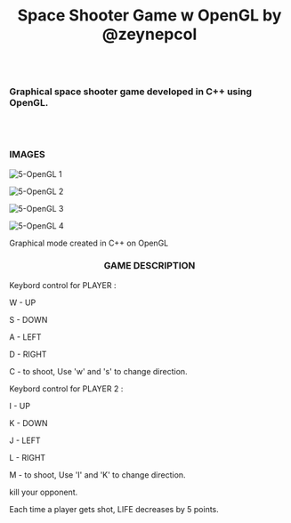 <h1 align="center">Space Shooter Game w OpenGL by @zeynepcol</h1> 

<br></br>
<h3 align="left">Graphical space shooter game developed in C++ using OpenGL.</h3>
<br></br>


<h3 align="left">IMAGES</h3>

![5-OpenGL 1](https://github.com/user-attachments/assets/0ac9e279-33c7-407a-b4e6-fef3ed85cdb9)


![5-OpenGL 2](https://github.com/user-attachments/assets/ff7a883f-9b80-4454-bc86-d788a9bba6d3)


![5-OpenGL 3](https://github.com/user-attachments/assets/76a80d9d-815c-4229-baf1-a8810cf49e15)


![5-OpenGL 4](https://github.com/user-attachments/assets/b2f3a2f7-ddc0-4537-8d82-9c9de52598f2)

Graphical mode created in C++ on OpenGL

<h3 align="center">GAME DESCRIPTION</h3>


Keybord control for PLAYER  :

W - UP

S - DOWN

A - LEFT

D - RIGHT

C - to shoot, Use 'w' and 's' to change direction.

Keybord control for PLAYER 2 :

I - UP

K - DOWN

J - LEFT

L - RIGHT

M - to shoot, Use 'I' and 'K' to change direction.

kill your opponent.

Each time a player gets shot, LIFE decreases by 5 points.
